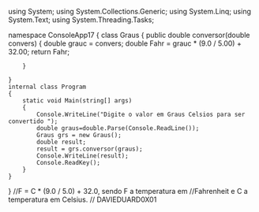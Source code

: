 using System;
using System.Collections.Generic;
using System.Linq;
using System.Text;
using System.Threading.Tasks;

namespace ConsoleApp17
{  class Graus
    {   public  double conversor(double convers)
        {
            double grauc = convers;
            double Fahr = grauc * (9.0 / 5.00) + 32.00;
            return Fahr;


        }

    }
    internal class Program
    {
        static void Main(string[] args)
        {
            Console.WriteLine("Digite o valor em Graus Celsios para ser convertido ");
            double graus=double.Parse(Console.ReadLine());
            Graus grs = new Graus();
            double result;
            result = grs.conversor(graus);
            Console.WriteLine(result);
            Console.ReadKey();
        }
    }
}
//F = C * (9.0 / 5.0) + 32.0, sendo F a temperatura em
//Fahrenheit e C a temperatura em Celsius.
// DAVIEDUARD0X01 
